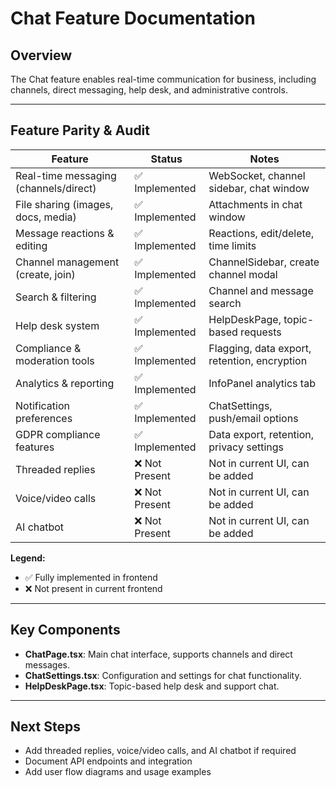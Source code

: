 # Chat Feature Documentation

## Overview
The Chat feature enables real-time communication for business, including channels, direct messaging, help desk, and administrative controls.

---

## Feature Parity & Audit

| Feature                                 | Status           | Notes |
|-----------------------------------------|------------------|-------|
| Real-time messaging (channels/direct)   | ✅ Implemented   | WebSocket, channel sidebar, chat window |
| File sharing (images, docs, media)      | ✅ Implemented   | Attachments in chat window |
| Message reactions & editing             | ✅ Implemented   | Reactions, edit/delete, time limits |
| Channel management (create, join)       | ✅ Implemented   | ChannelSidebar, create channel modal |
| Search & filtering                      | ✅ Implemented   | Channel and message search |
| Help desk system                        | ✅ Implemented   | HelpDeskPage, topic-based requests |
| Compliance & moderation tools           | ✅ Implemented   | Flagging, data export, retention, encryption |
| Analytics & reporting                   | ✅ Implemented   | InfoPanel analytics tab |
| Notification preferences                | ✅ Implemented   | ChatSettings, push/email options |
| GDPR compliance features                | ✅ Implemented   | Data export, retention, privacy settings |
| Threaded replies                        | ❌ Not Present   | Not in current UI, can be added |
| Voice/video calls                       | ❌ Not Present   | Not in current UI, can be added |
| AI chatbot                              | ❌ Not Present   | Not in current UI, can be added |

**Legend:**
- ✅ Fully implemented in frontend
- ❌ Not present in current frontend

---

## Key Components
- **ChatPage.tsx**: Main chat interface, supports channels and direct messages.
- **ChatSettings.tsx**: Configuration and settings for chat functionality.
- **HelpDeskPage.tsx**: Topic-based help desk and support chat.

---

## Next Steps
- Add threaded replies, voice/video calls, and AI chatbot if required
- Document API endpoints and integration
- Add user flow diagrams and usage examples 